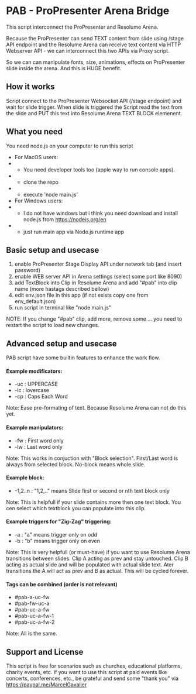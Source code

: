# PAB - ProPresenter Arena Bridge

This script interconnect the ProPresenter and Resolume Arena.

Because the ProPresenter can send TEXT content from slide using /stage API endpoint and the Resolume Arena can receive text content via HTTP Webserver API - we can interconnect this two APIs via Proxy script.

So we can can manipulate fonts, size, animations, effects on ProPresenter slide inside the arena. And this is HUGE benefit.


## How it works

Script connect to the ProPresenter Websocket API (/stage endpoint) and wait for slide trigger.
When slide is triggered the Script read the text from the slide and PUT this text into Resolume Arena TEXT BLOCK elemenent.


## What you need

You need node.js on your computer to run this script

- For MacOS users:
- - You need developer tools too (apple way to run console apps).
- - clone the repo
- - execute 'node main.js'
- For Windows users:
- - I do not have windows but i think you need download and install node.js from https://nodejs.org/en
- - just run main app via Node.js runtime app


## Basic setup and usecase

1. enable ProPresenter Stage Display API under network tab (and insert password)
2. enable WEB server API in Arena settings (select some port like 8090)
3. add TextBlock into Clip in Resolume Arena and add "#pab" into clip name (more hastags described bellow)
4. edit env.json file in this app (if not exists copy one from env_default.json)
5. run script in terminal like "node main.js"

NOTE: If you change "#pab" clip, add more, remove some ... you need to restart the script to load new changes.


## Advanced setup and usecase

PAB script have some builtin features to enhance the work flow.

#### Example modificators:

- -uc : UPPERCASE
- -lc : lovercase
- -cp : Caps Each Word

Note: Ease pre-formating of text. Because Resolume Arena can not do this yet.

#### Example manipulators:

- -fw : First word only
- -lw : Last word only

Note: This works in conjuction with "Block selection". First/Last word is always from selected block. No-block means whole slide.

#### Example block:

- -1,2..n : "1,2,.." means Slide first or second or nth text block only

Note: This is helpfull if your slide contains more then one text block. You cen select which textblock you can populate into this clip.

#### Example triggers for "Zig-Zag" triggering:

- -a : "a" means trigger only on odd
- -b : "b" means trigger only on even

Note: This is very helpfull (or must-have) if you want to use Resolume Arena transitions between slides. Clip A acting as prev and stay untouched. Clip B acting as actual slide and will be populated with actual slide text. Ater transitions the A will act as prev and B as actual. This will be cycled forever.

#### Tags can be combined (order is not relevant)

- #pab-a-uc-fw
- #pab-fw-uc-a
- #pab-uc-a-fw
- #pab-uc-a-fw-1
- #pab-uc-a-fw-2

Note: All is the same.


## Support and License
This script is free for scenarios such as churches, educational platforms, charity events, etc. If you want to use this script at paid events like concerts, conferences, etc., be grateful and send some "thank you" via https://paypal.me/MarcelGavalier
